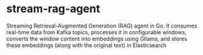 # stream-rag-agent
Streaming Retrieval-Augmented Generation (RAG) agent in Go. It consumes real-time data from Kafka topics, processes it in configurable windows, converts the window content into embeddings using Ollama, and stores these embeddings (along with the original text) in Elasticsearch 
